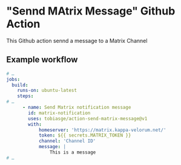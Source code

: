 # "Sennd MAtrix Message" Github Action

This Github action sennd a message to a Matrix Channel

## Example workflow

````yaml
# …
jobs:
  build:
    runs-on: ubuntu-latest
    steps:
# …
      - name: Send Matrix notification message
        id: matrix-notification
        uses: tobiasge/action-send-matrix-message@v1
        with:
            homeserver: 'https://matrix.kappa-velorum.net/'
            token: ${{ secrets.MATRIX_TOKEN }}
            channel: 'Channel ID'
            message: |
                This is a message
# …        
````
